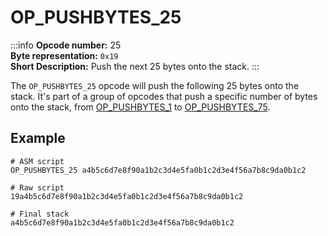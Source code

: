 # OP_PUSHBYTES_25
:::info
**Opcode number:** 25  
**Byte representation:** `0x19`  
**Short Description:** Push the next 25 bytes onto the stack. 
:::

The `OP_PUSHBYTES_25` opcode will push the following 25 bytes onto the stack. It's part of a group of opcodes that push a specific number of bytes onto the stack, from [OP_PUSHBYTES_1](./OP_PUSHBYTES_1.md) to [OP_PUSHBYTES_75](./OP_PUSHBYTES_75.md).

## Example
```shell
# ASM script
OP_PUSHBYTES_25 a4b5c6d7e8f90a1b2c3d4e5fa0b1c2d3e4f56a7b8c9da0b1c2

# Raw script
19a4b5c6d7e8f90a1b2c3d4e5fa0b1c2d3e4f56a7b8c9da0b1c2

# Final stack
a4b5c6d7e8f90a1b2c3d4e5fa0b1c2d3e4f56a7b8c9da0b1c2
```
